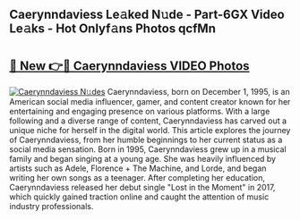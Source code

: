 ## Caerynndaviess Le𝚊ked N𝚞de - Part-6GX Video Le𝚊ks - Hot Onlyf𝚊ns Photos qcfMn

# <h2><a href="http://ac21639.deff.icu/?id=Caerynndaviess">🔗 New 👉🔴 Caerynndaviess VIDEO Photos</a></h2>

[![Caerynndaviess N𝚞des](https://i.imgur.com/rIISA9y.gif)](http://ac21639.deff.icu/?id=Caerynndaviess)
Caerynndaviess, born on December 1, 1995, is an American social media influencer, gamer, and content creator known for her entertaining and engaging presence on various platforms. With a large following and a diverse range of content, Caerynndaviess has carved out a unique niche for herself in the digital world. This article explores the journey of Caerynndaviess, from her humble beginnings to her current status as a social media sensation. Born in 1995, Caerynndaviess grew up in a musical family and began singing at a young age. She was heavily influenced by artists such as Adele, Florence + The Machine, and Lorde, and began writing her own songs as a teenager. After completing her education, Caerynndaviess released her debut single "Lost in the Moment" in 2017, which quickly gained traction online and caught the attention of music industry professionals.
